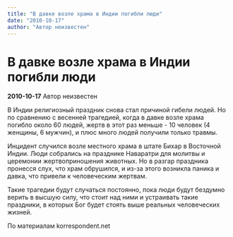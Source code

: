 ```yaml
---
title: "В давке возле храма в Индии погибли люди"
date: "2010-10-17"
author: "Автор неизвестен"
---
```


# В давке возле храма в Индии погибли люди

**2010-10-17** Автор неизвестен

В Индии религиозный праздник снова стал причиной гибели людей. Но по сравнению с весенней трагедией, когда в давке возле храма погибло около 60 людей, жертв в этот раз меньше - 10 человек (4 женщины, 6 мужчин), и плюс много людей получили только травмы.

Инцидент случился возле местного храма в штате Бихар в Восточной Индии. Люди собрались на празднике Наваратри для молитвы и церемонии жертвоприношения животных. Но в разгар праздника пронесся слух, что храм обрушился, и из-за этого возникла паника и давка, что привели к человеческим жертвам.

Такие трагедии будут случаться постоянно, пока люди будут бездумно верить в высшую силу, что стоит над ними и устраивать такие праздники, в которых Бог будет стоять выше реальных человеческих жизней.

По материалам korrespondent.net